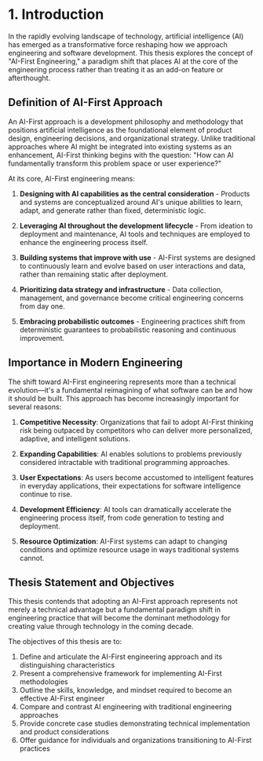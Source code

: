 # 1. Introduction

In the rapidly evolving landscape of technology, artificial intelligence (AI) has emerged as a transformative force reshaping how we approach engineering and software development. This thesis explores the concept of "AI-First Engineering," a paradigm shift that places AI at the core of the engineering process rather than treating it as an add-on feature or afterthought.

## Definition of AI-First Approach

An AI-First approach is a development philosophy and methodology that positions artificial intelligence as the foundational element of product design, engineering decisions, and organizational strategy. Unlike traditional approaches where AI might be integrated into existing systems as an enhancement, AI-First thinking begins with the question: "How can AI fundamentally transform this problem space or user experience?"

At its core, AI-First engineering means:

1. **Designing with AI capabilities as the central consideration** - Products and systems are conceptualized around AI's unique abilities to learn, adapt, and generate rather than fixed, deterministic logic.

2. **Leveraging AI throughout the development lifecycle** - From ideation to deployment and maintenance, AI tools and techniques are employed to enhance the engineering process itself.

3. **Building systems that improve with use** - AI-First systems are designed to continuously learn and evolve based on user interactions and data, rather than remaining static after deployment.

4. **Prioritizing data strategy and infrastructure** - Data collection, management, and governance become critical engineering concerns from day one.

5. **Embracing probabilistic outcomes** - Engineering practices shift from deterministic guarantees to probabilistic reasoning and continuous improvement.

## Importance in Modern Engineering

The shift toward AI-First engineering represents more than a technical evolution—it's a fundamental reimagining of what software can be and how it should be built. This approach has become increasingly important for several reasons:

1. **Competitive Necessity**: Organizations that fail to adopt AI-First thinking risk being outpaced by competitors who can deliver more personalized, adaptive, and intelligent solutions.

2. **Expanding Capabilities**: AI enables solutions to problems previously considered intractable with traditional programming approaches.

3. **User Expectations**: As users become accustomed to intelligent features in everyday applications, their expectations for software intelligence continue to rise.

4. **Development Efficiency**: AI tools can dramatically accelerate the engineering process itself, from code generation to testing and deployment.

5. **Resource Optimization**: AI-First systems can adapt to changing conditions and optimize resource usage in ways traditional systems cannot.

## Thesis Statement and Objectives

This thesis contends that adopting an AI-First approach represents not merely a technical advantage but a fundamental paradigm shift in engineering practice that will become the dominant methodology for creating value through technology in the coming decade.

The objectives of this thesis are to:

1. Define and articulate the AI-First engineering approach and its distinguishing characteristics
2. Present a comprehensive framework for implementing AI-First methodologies
3. Outline the skills, knowledge, and mindset required to become an effective AI-First engineer
4. Compare and contrast AI engineering with traditional engineering approaches
5. Provide concrete case studies demonstrating technical implementation and product considerations
6. Offer guidance for individuals and organizations transitioning to AI-First practices 
